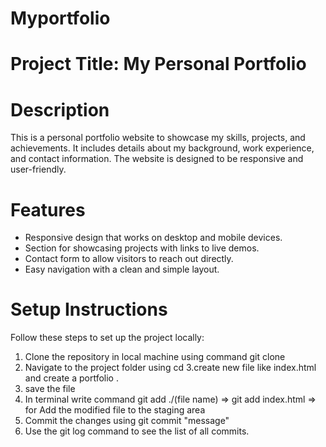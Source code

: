 # Myportfolio
# Project Title: My Personal Portfolio

# Description
This is a personal portfolio website to showcase my skills, projects, and achievements. It includes details about my background, work experience, and contact information. The website is designed to be responsive and user-friendly.

# Features
- Responsive design that works on desktop and mobile devices.
- Section for showcasing projects with links to live demos.
- Contact form to allow visitors to reach out directly.
- Easy navigation with a clean and simple layout.

# Setup Instructions
Follow these steps to set up the project locally:

1. Clone the repository in local machine using command git clone <github-url>
2. Navigate to the project folder using cd <repo folder>
3.create  new file like index.html and create a portfolio .
4. save the file
5. In terminal write command git add ./(file name) => git add index.html => for Add the modified file to the staging area
6. Commit the changes using git commit "message"
7. Use the git log command to see the list of all commits.
  

